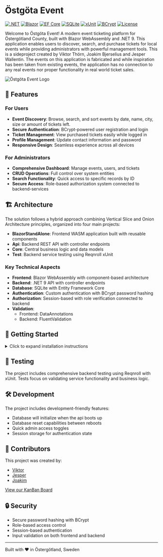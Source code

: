 # Östgöta Event

[![.NET](https://img.shields.io/badge/.NET-9.0-512BD4?logo=.net)](https://dotnet.microsoft.com/download)
[![Blazor](https://img.shields.io/badge/Blazor-WASM-512BD4?logo=blazor)](https://dotnet.microsoft.com/apps/aspnet/web-apps/blazor)
[![EF Core](https://img.shields.io/badge/EF%20Core-Latest-brightgreen?logo=.net)](https://docs.microsoft.com/ef/core/)
[![SQLite](https://img.shields.io/badge/SQLite-3-003B57?logo=sqlite)](https://www.sqlite.org/)
[![xUnit](https://img.shields.io/badge/Testing-xUnit-aa0000?logo=dotnet)](https://xunit.net/)
[![BCrypt](https://img.shields.io/badge/Security-BCrypt-blue)](https://github.com/BcryptNet/bcrypt.net)
[![License](https://img.shields.io/badge/License-MIT-yellow.svg)](https://opensource.org/licenses/MIT)

Welcome to Östgöta Event! A modern event ticketing platform for Östergötland County, built with Blazor WebAssembly and .NET 9. This application enables users to discover, search, and purchase tickets for local events while providing administrators with powerful management tools.
This is a sideproject created by Viktor Thörn, Joakim Bjerselius and Jesper Wallentin. The events on this application is fabricated and while inspiration has been taken from existing events, the application has no connection to any real events nor proper functionality in real world ticket sales.

![Östgöta Event Logo](/BlazorStandAlone/wwwroot/icons/logo-white.svg)

## 🌟 Features

### For Users
- **Event Discovery**: Browse, search, and sort events by date, name, city, size or amount of tickets left.
- **Secure Authentication**: BCrypt-powered user registration and login
- **Ticket Management**: View purchased tickets easily while logged in
- **Profile Management**: Update contact information and password
- **Responsive Design**: Seamless experience across all devices

### For Administrators
- **Comprehensive Dashboard**: Manage events, users, and tickets
- **CRUD Operations**: Full control over system entities
- **Search Functionality**: Quick access to specific records by ID
- **Secure Access**: Role-based authorization system connected to backend-services

## 🏗️ Architecture

The solution follows a hybrid approach combining Vertical Slice and Onion Architecture principles, organized into four main projects:

- **BlazorStandAlone**: Frontend WASM application built with reusable components
- **Api**: Backend REST API with controller endpoints
- **Core**: Central business logic and data models
- **Test**: Backend service testing using Reqnroll xUnit

### Key Technical Aspects
- **Frontend**: Blazor WebAssembly with component-based architecture
- **Backend**: .NET 9 API with controller endpoints
- **Database**: SQLite with Entity Framework Core
- **Authentication**: Custom authentication with BCrypt password hashing
- **Authorization**: Session-based with role verification connected to backend
- **Validation**: 
  - Frontend: DataAnnotations
  - Backend: FluentValidation

## 🚀 Getting Started

<details>
<summary>Click to expand installation instructions</summary>

### Prerequisites
- .NET 9 SDK
- A modern web browser
- IDE (recommended: Visual Studio 2022 or later, alternatively Visual Studio Code)

### Installation using Visual Studio 2022
1. Clone the repository
```bash
git clone https://github.com/your-username/ostgota-event.git
```

2. Navigate to the solution directory
```bash
cd ostgota-event
```

3. Run the backend API
```bash
dotnet run --project Api
```

4. Run the application
```bash
dotnet run --project BlazorStandAlone
```

#### Using Visual Studio Code
1. Clone the repository
```bash
git clone https://github.com/your-username/ostgota-event.git
```

2. Navigate to the solution directory
```bash
cd ostgota-event
```

3. Open the Command Palette with the following keybinds:
```bash
CTRL + Shift + P
```

4. Run the Task "kör"

This will run both projects at the same time.

</details>

## 🧪 Testing

The project includes comprehensive backend testing using Reqnroll with xUnit. Tests focus on validating service functionality and business logic.

## 🛠️ Development

The project includes development-friendly features:
- Database will initialize when the api boots up
- Database reset capabilities between reboots
- Quick admin access toggles
- Session storage for authentication state

## 🤝 Contributors

This project was created by:
- [Viktor](https://github.com/ThoernVE)
- [Jesper](https://github.com/Peppson)
- [Joakim](https://github.com/Jockebjers)

[View our KanBan Board](https://github.com/orgs/Ett-bra-team-som-samarbetar-bra/projects/1/views/1)

## 🔒 Security

- Secure password hashing with BCrypt
- Role-based access control
- Session-based authentication
- Input validation on both frontend and backend

---

Built with ❤️ in Östergötland, Sweden